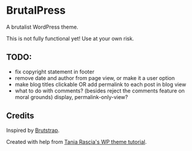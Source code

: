 # BrutalPress

A brutalist WordPress theme.

This is not fully functional yet! Use at your own risk.

## TODO:

- fix copyright statement in footer
- remove date and author from page view, or make it a user option
- make blog titles clickable OR add permalink to each post in blog view
- what to do with comments? (besides reject the comments feature on moral grounds) display, permalink-only-view?

## Credits

Inspired by [Brutstrap](https://emsenn.neocities.org/brutstrap/).

Created with help from [Tania  Rascia's WP theme tutorial](https://www.taniarascia.com/developing-a-wordpress-theme-from-scratch/).
